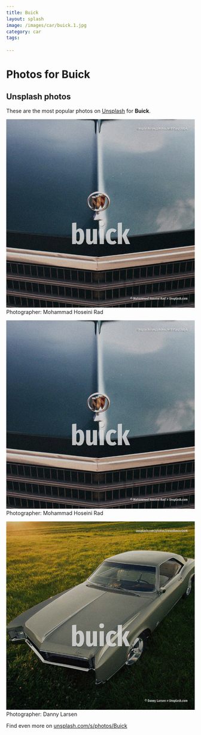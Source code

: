 ```yaml
---
title: Buick
layout: splash
image: /images/car/buick.1.jpg
category: car
tags:

---
```

# Photos for Buick
 
## Unsplash photos
These are the most popular photos on [Unsplash](https://unsplash.com) for **Buick**.
 
![Buick](/images/car/buick.1.jpg)
Photographer:  Mohammad Hoseini Rad
 
![Buick](/images/car/buick.2.jpg)
Photographer:  Mohammad Hoseini Rad
 
![Buick](/images/car/buick.3.jpg)
Photographer:  Danny Larsen
 
Find even more on [unsplash.com/s/photos/Buick](https://unsplash.com/s/photos/Buick)
 
